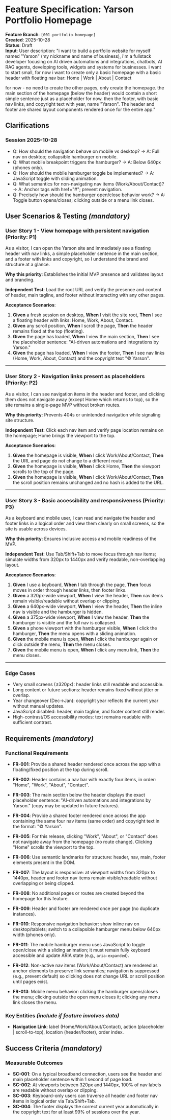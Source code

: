 # Feature Specification: Yarson Portfolio Homepage

**Feature Branch**: `[001-portfolio-homepage]`  
**Created**: 2025-10-28  
**Status**: Draft  
**Input**: User description: "i want to build a portfolio website for myself named \"Yarson\" (my nickname and name of business), i'm a fullstack developer focusing on AI driven automations and integrations, chatbots, AI RAG agents, developing tools, widgets and systems for businesses. i want to start small, for now i want to create only a basic homepage with a basic header with floating nav bar: Home | Work | About | Contact

for now - no need to create the other pages, only create the homepage.
the main section of the homepage (below the header) would contain a short simple sentence just as a placeholder for now. then the footer, with basic nav links, and copyright text with year, name \"Yarson\".
The header and footer are shared layout components rendered once for the entire app."

## Clarifications

### Session 2025-10-28

- Q: How should the navigation behave on mobile vs desktop? → A: Full nav on desktop; collapsible hamburger on mobile.
- Q: What mobile breakpoint triggers the hamburger? → A: Below 640px (phones only).
- Q: How should the mobile hamburger toggle be implemented? → A: JavaScript toggle with sliding animation.
- Q: What semantics for non-navigating nav items (Work/About/Contact)? → A: Anchor tags with href="#"; prevent navigation.
- Q: Precisely how should the hamburger open/close behavior work? → A: Toggle button opens/closes; clicking outside or a menu link closes.

## User Scenarios & Testing *(mandatory)*

### User Story 1 - View homepage with persistent navigation (Priority: P1)

As a visitor, I can open the Yarson site and immediately see a floating header with nav links, a simple placeholder sentence in the main section, and a footer with links and copyright, so I understand the brand and structure at a glance.

**Why this priority**: Establishes the initial MVP presence and validates layout and branding.

**Independent Test**: Load the root URL and verify the presence and content of header, main tagline, and footer without interacting with any other pages.

**Acceptance Scenarios**:

1. **Given** a fresh session on desktop, **When** I visit the site root, **Then** I see a floating header with links: Home, Work, About, Contact.
2. **Given** any scroll position, **When** I scroll the page, **Then** the header remains fixed at the top (floating).
3. **Given** the page has loaded, **When** I view the main section, **Then** I see the placeholder sentence: "AI-driven automations and integrations by Yarson."
4. **Given** the page has loaded, **When** I view the footer, **Then** I see nav links (Home, Work, About, Contact) and the copyright text "© <current year> Yarson".

---

### User Story 2 - Navigation links present as placeholders (Priority: P2)

As a visitor, I can see navigation items in the header and footer, and clicking them does not navigate away (except Home which returns to top), so the site remains a single-page MVP without broken routes.

**Why this priority**: Prevents 404s or unintended navigation while signaling site structure.

**Independent Test**: Click each nav item and verify page location remains on the homepage; Home brings the viewport to the top.

**Acceptance Scenarios**:

1. **Given** the homepage is visible, **When** I click Work/About/Contact, **Then** the URL and page do not change to a different route.
2. **Given** the homepage is visible, **When** I click Home, **Then** the viewport scrolls to the top of the page.
3. **Given** the homepage is visible, **When** I click Work/About/Contact, **Then** the scroll position remains unchanged and no hash is added to the URL.

---

### User Story 3 - Basic accessibility and responsiveness (Priority: P3)

As a keyboard and mobile user, I can read and navigate the header and footer links in a logical order and view them clearly on small screens, so the site is usable across devices.

**Why this priority**: Ensures inclusive access and mobile readiness of the MVP.

**Independent Test**: Use Tab/Shift+Tab to move focus through nav items; simulate widths from 320px to 1440px and verify readable, non-overlapping layout.

**Acceptance Scenarios**:

1. **Given** I use a keyboard, **When** I tab through the page, **Then** focus moves in order through header links, then footer links.
2. **Given** a 320px-wide viewport, **When** I view the header, **Then** nav items remain visible/readable without overlap or clipping.
3. **Given** a 640px-wide viewport, **When** I view the header, **Then** the inline nav is visible and the hamburger is hidden.
4. **Given** a 375px-wide viewport, **When** I view the header, **Then** the hamburger is visible and the full nav is collapsed.
5. **Given** a phone viewport with the hamburger visible, **When** I click the hamburger, **Then** the menu opens with a sliding animation.
6. **Given** the mobile menu is open, **When** I click the hamburger again or click outside the menu, **Then** the menu closes.
7. **Given** the mobile menu is open, **When** I click any menu link, **Then** the menu closes.

---

### Edge Cases

- Very small screens (≤320px): header links still readable and accessible.
- Long content or future sections: header remains fixed without jitter or overlap.
- Year changeover (Dec→Jan): copyright year reflects the current year without manual updates.
- JavaScript disabled: header, main tagline, and footer content still render.
- High-contrast/OS accessibility modes: text remains readable with sufficient contrast.

## Requirements *(mandatory)*

### Functional Requirements

- **FR-001**: Provide a shared header rendered once across the app with a floating/fixed position at the top during scroll.
- **FR-002**: Header contains a nav bar with exactly four items, in order: "Home", "Work", "About", "Contact".
- **FR-003**: The main section below the header displays the exact placeholder sentence: "AI-driven automations and integrations by Yarson." (copy may be updated in future features).
- **FR-004**: Provide a shared footer rendered once across the app containing the same four nav items (same order) and copyright text in the format: "© <current year> Yarson".
- **FR-005**: For this release, clicking "Work", "About", or "Contact" does not navigate away from the homepage (no route change). Clicking "Home" scrolls the viewport to the top.
- **FR-006**: Use semantic landmarks for structure: header, nav, main, footer elements present in the DOM.
- **FR-007**: The layout is responsive: at viewport widths from 320px to 1440px, header and footer nav items remain visible/readable without overlapping or being clipped.
- **FR-008**: No additional pages or routes are created beyond the homepage for this feature.
- **FR-009**: Header and footer are rendered once per page (no duplicate instances).

- **FR-010**: Responsive navigation behavior: show inline nav on desktop/tablets; switch to a collapsible hamburger menu below 640px width (phones only).

- **FR-011**: The mobile hamburger menu uses JavaScript to toggle open/close with a sliding animation; it must remain fully keyboard accessible and update ARIA state (e.g., `aria-expanded`).

- **FR-012**: Non-active nav items (Work/About/Contact) are rendered as anchor elements to preserve link semantics; navigation is suppressed (e.g., prevent default) so clicking does not change URL or scroll position until pages exist.

- **FR-013**: Mobile menu behavior: clicking the hamburger opens/closes the menu; clicking outside the open menu closes it; clicking any menu link closes the menu.

### Key Entities *(include if feature involves data)*

- **Navigation Link**: label (Home/Work/About/Contact), action (placeholder | scroll-to-top), location (header/footer), order index.

## Success Criteria *(mandatory)*

### Measurable Outcomes

- **SC-001**: On a typical broadband connection, users see the header and main placeholder sentence within 1 second of page load.
- **SC-002**: At viewports between 320px and 1440px, 100% of nav labels are readable without overlap or clipping.
- **SC-003**: Keyboard-only users can traverse all header and footer nav items in logical order via Tab/Shift+Tab.
- **SC-004**: The footer displays the correct current year automatically in the copyright text for at least 99% of sessions over the year.
